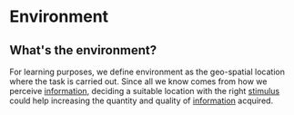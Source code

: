 # Environment

## What's the environment?

For learning purposes, we define environment as the geo-spatial location where the task is carried out. Since all we know comes from how we perceive [information](/learning.information.md), deciding a suitable location with the right [stimulus](/learning.stimulus.md) could help increasing the quantity and quality of [information](/learning.information.md) acquired.